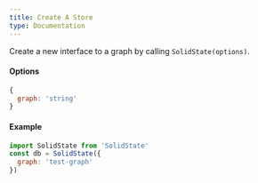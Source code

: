 ```yaml
---
title: Create A Store
type: Documentation
---
```


Create a new interface to a graph by calling `SolidState(options)`.

#### Options

```js
{
  graph: 'string'
}
```

#### Example

```js
import SolidState from 'SolidState'
const db = SolidState({
  graph: 'test-graph'
})
```
